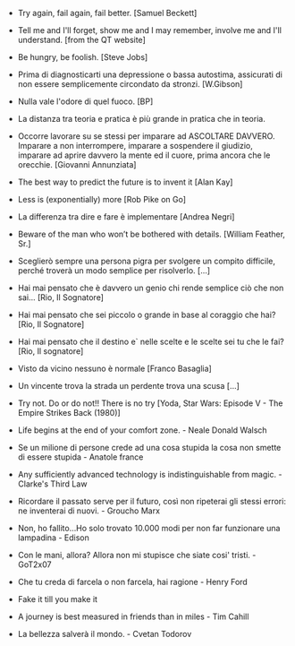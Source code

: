 <!-- 
.. link: 
.. description: 
.. tags: personal
.. date: 2013/08/14 17:26:00
.. title: My favourite quotes
.. slug: my-favourite-quotes
-->

* Try again, fail again, fail better.
[Samuel Beckett]

* Tell me and I'll forget, show me and I may remember, involve me and I'll understand.
[from the QT website]

* Be hungry, be foolish.
[Steve Jobs]

* Prima di diagnosticarti una depressione o bassa autostima, assicurati di non essere semplicemente circondato da stronzi.
[W.Gibson]

* Nulla vale l'odore di quel fuoco.
[BP]

* La distanza tra teoria e pratica è più grande in pratica che in teoria.

* Occorre lavorare su se stessi per imparare ad ASCOLTARE DAVVERO. Imparare a non interrompere, imparare a sospendere il giudizio, imparare ad aprire davvero la mente ed il cuore, prima ancora che le orecchie.
[Giovanni Annunziata]

* The best way to predict the future is to invent it
[Alan Kay]

* Less is (exponentially) more
[Rob Pike on Go]

* La differenza tra dire e fare è implementare
[Andrea Negri]

* Beware of the man who won’t be bothered with details.
[William Feather, Sr.]

* Sceglierò sempre una persona pigra per svolgere un compito difficile, perché troverà un modo semplice per risolverlo.
[...]

* Hai mai pensato che è davvero un genio chi rende semplice ciò che non sai...
[Rio, Il Sognatore]

* Hai mai pensato che sei piccolo o grande in base al coraggio che hai?
[Rio, Il Sognatore]

* Hai mai pensato che il destino e` nelle scelte e le scelte sei tu che le fai?
[Rio, Il sognatore]

* Visto da vicino nessuno è normale
[Franco Basaglia]

* Un vincente trova la strada un perdente trova una scusa
[...]

* Try not. Do or do not!! There is no try
[Yoda, Star Wars: Episode V - The Empire Strikes Back (1980)]

* Life begins at the end of your comfort zone. - Neale Donald Walsch

* Se un milione di persone crede ad una cosa stupida la cosa non smette di essere stupida - Anatole france 

* Any sufficiently advanced technology is indistinguishable from magic. - Clarke's Third Law

* Ricordare il passato serve per il futuro, così non ripeterai gli stessi errori: ne inventerai di nuovi. - Groucho Marx

* Non, ho fallito…Ho solo trovato 10.000 modi per non far funzionare una lampadina - Edison

* Con le mani, allora? Allora non mi stupisce che siate cosi' tristi. - GoT2x07

* Che tu creda di farcela o non farcela, hai ragione - Henry Ford

* Fake it till you make it

* A journey is best measured in friends than in miles - Tim Cahill 

* La bellezza salverà il mondo. - Cvetan Todorov
